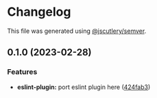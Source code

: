 # Changelog

This file was generated using [@jscutlery/semver](https://github.com/jscutlery/semver).

## 0.1.0 (2023-02-28)


### Features

* **eslint-plugin:** port eslint plugin here ([424fab3](https://github.com/SeedCompany/libs/commit/424fab30ef659ac3d4e3859c7279f35148de8fdf))
